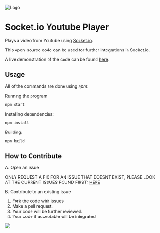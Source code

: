 ![Logo](https://raw.githubusercontent.com/cairnifex/youtube-player-socket.io/master/Logo.png)

# Socket.io Youtube Player


Plays a video from Youtube using [Socket.io](https://github.com/socketio/socket.io/).

This open-source code can be used for further integrations in Socket.io.

A live demonstration of the code can be found [here](https://music.kody-koy.me/).

## Usage
All of the commands are done using *npm*:

Running the program:
```bash
npm start
```

Installing dependencies:
```bash
npm install
```

Building:
```bash
npm build
```

## How to Contribute
A. Open an issue

   ONLY REQUEST A FIX FOR AN ISSUE THAT DOESNT EXIST, 
   PLEASE LOOK AT THE CURRENT ISSUES FOUND FIRST: [HERE](https://github.com/bossbossk20/youtube-player-socket.io/issues)
   
B. Contribute to an existing issue

  1. Fork the code with issues
  2. Make a pull request.
  3. Your code will be further reviewed.
  4. Your code if acceptable will be integrated!

![](https://travis-ci.com/bossbossk20/youtube-player-socket.io.svg?token=MWPeeuitAEQryBz5xkuD&branch=master)
